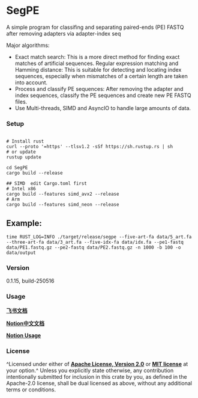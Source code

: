 # SegPE

A simple program for classifing and separating paired-ends (PE) FASTQ after removing adapters via adapter-index seq

Major algorithms:

- Exact match search: This is a more direct method for finding exact matches of artificial sequences.
  Regular expression matching and Hamming distance:
  This is suitable for detecting and locating index sequences, especially when mismatches of a certain length are taken into account.
- Process and classify PE sequences: After removing the adapter and index sequences, classify the PE sequences and create new PE FASTQ files.
- Use Multi-threads, SIMD and AsyncIO to handle large amounts of data.

### Setup

```

# Install rust
curl --proto '=https' --tlsv1.2 -sSf https://sh.rustup.rs | sh
# or update
rustup update

cd SegPE
cargo build --release

## SIMD  edit Cargo.toml first
# Intel x86
cargo build --features simd_avx2 --release
# Arm 
cargo build --features simd_neon --release
```

## Example:

```
time RUST_LOG=INFO ./target/release/segpe --five-art-fa data/5_art.fa --three-art-fa data/3_art.fa --five-idx-fa data/idx.fa --pe1-fastq data/PE1.fastq.gz --pe2-fastq data/PE2.fastq.gz -n 1000 -b 100 -o data/output
```

### Version

0.1.15, build-250516

### Usage

[**飞书文档**](https://zimablueai.feishu.cn/wiki/MFyEw1nmAi6W6BkHJOBcBCP3nLc?from=from_copylink)

[**Notion中文文档**](https://past-midnight-b4b.notion.site/SegPE-299c19073d5c4f1b95452cbc04f7e650)

[**Notion Usage**](https://past-midnight-b4b.notion.site/SegPE-Usage-Documentation-675058e883314ea38ef6e9e90193a476)

### License

^Licensed under either of [**Apache License, Version 2.0**](./LICENSE) or [**MIT license**](./LICENSE) at your option.^
Unless you explicitly state otherwise, any contribution intentionally submitted for inclusion in this crate by you, as defined in the Apache-2.0 license, shall be dual licensed as above, without any additional terms or conditions.

